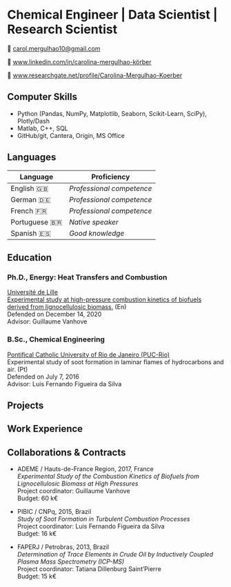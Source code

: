# Chemical Engineer | Data Scientist | Research Scientist

:e-mail: carol.mergulhao10@gmail.com

:briefcase: www.linkedin.com/in/carolina-mergulhao-körber

:microscope: www.researchgate.net/profile/Carolina-Mergulhao-Koerber

## Computer Skills

- Python (Pandas, NumPy, Matplotlib, Seaborn, Scikit-Learn, SciPy), Plotly/Dash
- Matlab, C++, SQL
- GitHub/git, Cantera, Origin, MS Office

## Languages 

| Language         | Proficiency                |
|------------------|----------------------------|
| English :gb:     | *Professional competence*  |
| German :de:      | *Professional competence*  |
| French :fr:      | *Professional competence*  |
| Portuguese 🇧🇷    | *Native speaker*           |
| Spanish :es:     | *Good knowledge*           |


## Education

### Ph.D., Energy: Heat Transfers and Combustion  
[Université de Lille](https://www.univ-lille.fr)  
[Experimental study at high-pressure combustion kinetics of biofuels derived from lignocellulosic biomass.](https://www.theses.fr/25582274X) (En)
<br>
Defended on December 14, 2020
<br>
Advisor: Guillaume Vanhove
<br>

###  B.Sc., Chemical Engineering  
[Pontifical Catholic University of Rio de Janeiro (PUC-Rio)](http://www.puc-rio.br/english/)  
Experimental study of soot formation in laminar flames of hydrocarbons and air. (Pt)
<br>
Defended on July 7, 2016
<br>
Advisor: Luis Fernando Figueira da Silva


## Projects

## Work Experience

## Collaborations & Contracts

- ADEME / Hauts-de-France Region, 2017, France    
  *Experimental Study of the Combustion Kinetics of Biofuels from Lignocellulosic Biomass at High Pressures*  
  Project coordinator: Guillaume Vanhove  
  Budget: 60 k€


- PIBIC / CNPq, 2015, Brazil  
  *Study of Soot Formation in Turbulent Combustion Processes*  
  Project coordinator: Luis Fernando Figueira da Silva  
  Budget: 16 k€
 
- FAPERJ / Petrobras, 2013, Brazil  
  *Determination of Trace Elements in Crude Oil by Inductively Coupled Plasma Mass Spectrometry (ICP-MS)*  
  Project coordinator: Tatiana Dillenburg Saint’Pierre  
  Budget: 15 k€


